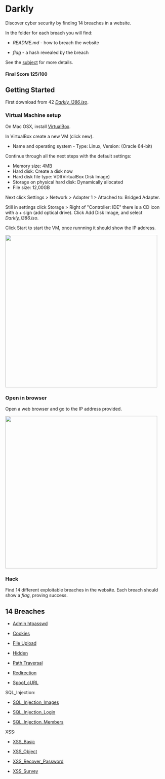 # Darkly

Discover cyber security by finding 14 breaches in a website.

In the folder for each breach you will find:

* *README.md* - how to breach the website

* *flag* - a hash revealed by the breach

See the [subject](https://github.com/anyashuka/Darkly/blob/master/subject.pdf) for more details.

#### Final Score 125/100


## Getting Started

First download from 42 [*Darkly_i386.iso*](https://projects.intra.42.fr/uploads/document/document/2439/Darkly_i386.iso).

### Virtual Machine setup

On Mac OSX, install [VirtualBox](https://www.virtualbox.org/).

In VirtualBox create a new VM (click new).

* Name and operating system - Type: Linux, Version: (Oracle 64-bit)

Continue through all the next steps with the default settings:

* Memory size: 4MB
* Hard disk: Create a disk now
* Hard disk file type: VDI(VirtualBox Disk Image)
* Storage on physical hard disk: Dynamically allocated
* File size: 12,00GB

Next click Settings > Network > Adapter 1 > Attached to: Bridged Adapter.

Still in settings click Storage > Right of "Controller: IDE" there is a CD icon with a + sign (add optical drive).
Click Add Disk Image, and select *Darkly_i386.iso*.

Click Start to start the VM, once runnning it should show the IP address.

<img src="https://github.com/anyashuka/Darkly/blob/master/img/vm.png" width="480">

### Open in browser

Open a web browser and go to the IP address provided.

<img src="https://github.com/anyashuka/Darkly/blob/master/img/home.png" width="480">

### Hack

Find 14 different exploitable breaches in the website. Each breach should show a *flag*, proving success.


## 14 Breaches

* [Admin htpasswd](https://github.com/anyashuka/Darkly/tree/master/Admin_htpasswd)

* [Cookies](https://github.com/anyashuka/Darkly/tree/master/Cookies)

* [File Upload](https://github.com/anyashuka/Darkly/tree/master/File_Upload)

* [Hidden](https://github.com/anyashuka/Darkly/tree/master/Hidden)

* [Path Traversal](https://github.com/anyashuka/Darkly/tree/master/Path_Traversal)

* [Redirection](https://github.com/anyashuka/Darkly/tree/master/Redirection)

* [Spoof_cURL](https://github.com/anyashuka/Darkly/tree/master/Spoof_cURL)

SQL_Injection:

* [SQL_Injection_Images](https://github.com/anyashuka/Darkly/tree/master/SQL_Injection_Images)

* [SQL_Injection_Login](https://github.com/anyashuka/Darkly/tree/master/SQL_Injection_Login)

* [SQL_Injection_Members](https://github.com/anyashuka/Darkly/tree/master/SQL_Injection_Members)

XSS:

* [XSS_Basic](https://github.com/anyashuka/Darkly/tree/master/XSS_Basic)

* [XSS_Object](https://github.com/anyashuka/Darkly/tree/master/XSS_Object)

* [XSS_Recover_Password](https://github.com/anyashuka/Darkly/tree/master/XSS_Recover_Password)

* [XSS_Survey](https://github.com/anyashuka/Darkly/tree/master/XSS_Survey)
